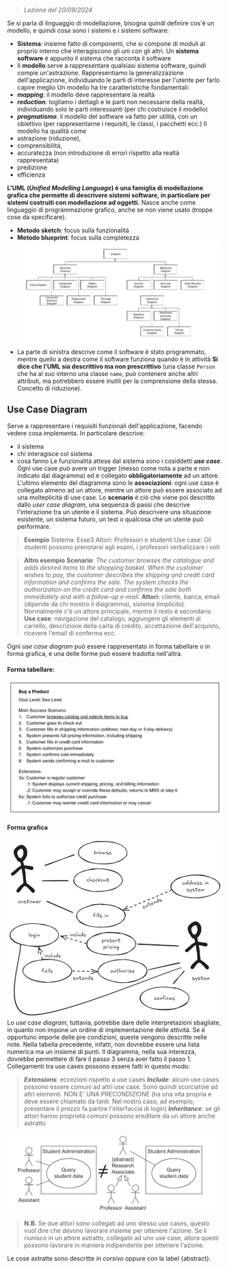  > *Lezione del 20/09/2024*
 
Se si parla di linguaggio di modellazione, bisogna quindi definire cos'è un modello, e quindi cosa sono i sistemi e i sistemi software:
- **Sistema**: insieme fatto di componenti, che si compone di moduli al proprio interno che interagiscono gli uni con gli altri. Un **sistema software** è appunto il sistema che racconta il software
- Il **modello** serve a rappresentare qualsiasi sistema software, quindi compie un'astrazione. Rappresentiamo la generalizzazione dell'applicazione, individuando le parti di interesse per l'utente per farlo capire meglio
Un modello ha tre caratteristiche fondamentali:
- ***mapping***: il modello deve rappresentare la realtà
- ***reduction***: togliamo i dettagli e le parti non necessarie della realtà, individuando solo le parti interessanti (per chi costruisce il modello)
- ***pragmatismo***: il modello del software va fatto per utilità, con un obiettivo (per rappresentarne i requisiti, le classi, i pacchetti ecc.)
Il modello ha qualità come
- astrazione (riduzione), 
- comprensibilità, 
- accuratezza (non introduzione di errori rispetto alla realtà rappresentata)
- predizione
- efficienza

**L'UML (_Unified Modelling Language_) è una famiglia di modellazione grafica che permette di descrivere sistemi software, in particolare per sistemi costruiti con modellazione ad oggetti.**
Nasce anche come linguaggio di programmazione grafico, anche se non viene usato (troppe cose da specificare).
- **Metodo sketch**: focus sulla funzionalità
- **Metodo blueprint**: focus sulla completezza
![](Images/UML%20diagram.png)
- La parte di sinistra descrive come il software è stato programmato, mentre quello a destra come il software funziona quando è in attività
**Si dice che l'UML sia descrittivo ma non prescrittivo** (una classe `Person` che ha al suo interno una classe `name`, può contenere anche altri attributi, ma potrebbero essere inutili per la comprensione della stessa. Concetto di riduzione).

## Use Case Diagram
Serve a rappresentare i requisiti funzionali dell'applicazione, facendo vedere cosa implementa. In particolare descrive:
- il sistema
- chi interagisce col sistema
- cosa fanno
Le funzionalità attese dal sistema sono i cosiddetti ***use case***. Ogni use case può avere un trigger (messo come nota a parte e non indicato dal diagramma) ed è collegato **obbligatoriamente** ad un attore. 
L'ultimo elemento del diagramma sono le **associazioni**: ogni use case è collegato almeno ad un attore, mentre un attore può essere associato ad una molteplicità di use case.
Lo **scenario** è ciò che viene poi descritto dallo *user case diagram*, una sequenza di passi che descrive l'interazione tra un utente e il sistema. Può descrivere una situazione esistente, un sistema futuro, un test o qualcosa che un utente può performare.

 > **Esempio**
 > Sistema: Esse3
 > Attori: Professori e studenti
 > Use case: Gli studenti possono prenotarsi agli esami, i professori verbalizzare i voti
  
 > **Altro esempio**
 > **Scenario**: *The customer browses the catalogue and adds desired items to the shopping basket. When the customer wishes to pay, the customer describes the shipping and credit card information and confirms the sale. The system checks the authorization on the credit card and confirms the sale both immediately and with a follow-up e-mail.*
 > **Attori:** cliente, banca, email (dipende da chi mostro il diagramma), sistema (implicito). Normalmente c'è un attore principale, mentre il resto è secondario
 > **Use case**: navigazione del catalogo, aggiungere gli elementi al carrello, descrizione della carta di credito, accettazione dell'acquisto, ricevere l'email di conferma ecc.

Ogni *use case diagram* può essere rappresentato in forma tabellare o in forma grafica, e una delle forme può essere tradotta nell'altra.
#### Forma tabellare:
![](Images/Forma%20tabellare%20UCD.png)
#### Forma grafica
![](Images/Esempio%20di%20UCD.png)
Lo *use case diagram*, tuttavia, potrebbe dare delle interpretazioni sbagliate, in quanto non impone un ordine di implementazione delle attività. Se è opportuno imporle delle pre condizioni, queste vengono descritte nelle note. Nella tabella precedente, infatti, non dovrebbe essere una lista numerica ma un insieme di punti. Il diagramma, nella sua interezza, dovrebbe permettere di fare il passo 3 senza aver fatto il passo 1.
Collegamenti tra use cases possono essere fatti in questo modo:
 >***Extensions***: eccezioni rispetto a use cases
 >***Include***: alcuni use cases possono essere comuni ad altri use case. Sono quindi scorciatoie ad altri elementi. NON E' UNA PRECONDIZIONE (ha una vita propria e deve essere chiamato da tanti. Nel nostro caso, ad esempio, presentare il prezzo fa partire l'interfaccia di login)
 >***Inheritance***: se gli attori hanno proprietà comuni possono ereditare da un attore anche astratto

![](Images/Inheritance.png)
> **N.B.** Se due attori sono collegati ad uno stesso use cases, questo vuol dire che devono lavorare insieme per ottenere l'azione. Se li riunisco in un attore astratto, collegato ad uno use case, allora questi possono lavorare in maniera indipendente per ottenere l'azione. 

Le cose astratte sono descritte in *corsivo* oppure con la label {abstract}.
